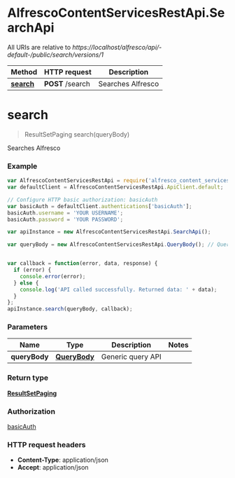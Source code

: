 # AlfrescoContentServicesRestApi.SearchApi

All URIs are relative to *https://localhost/alfresco/api/-default-/public/search/versions/1*

Method | HTTP request | Description
------------- | ------------- | -------------
[**search**](SearchApi.md#search) | **POST** /search | Searches Alfresco


<a name="search"></a>
# **search**
> ResultSetPaging search(queryBody)

Searches Alfresco


### Example
```javascript
var AlfrescoContentServicesRestApi = require('alfresco_content_services_rest_api');
var defaultClient = AlfrescoContentServicesRestApi.ApiClient.default;

// Configure HTTP basic authorization: basicAuth
var basicAuth = defaultClient.authentications['basicAuth'];
basicAuth.username = 'YOUR USERNAME';
basicAuth.password = 'YOUR PASSWORD';

var apiInstance = new AlfrescoContentServicesRestApi.SearchApi();

var queryBody = new AlfrescoContentServicesRestApi.QueryBody(); // QueryBody | Generic query API 


var callback = function(error, data, response) {
  if (error) {
    console.error(error);
  } else {
    console.log('API called successfully. Returned data: ' + data);
  }
};
apiInstance.search(queryBody, callback);
```

### Parameters

Name | Type | Description  | Notes
------------- | ------------- | ------------- | -------------
 **queryBody** | [**QueryBody**](QueryBody.md)| Generic query API  | 

### Return type

[**ResultSetPaging**](ResultSetPaging.md)

### Authorization

[basicAuth](../README.md#basicAuth)

### HTTP request headers

 - **Content-Type**: application/json
 - **Accept**: application/json

